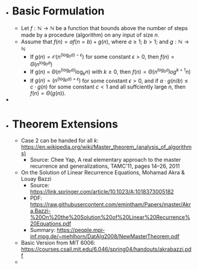 - # Basic Formulation
	- Let $f : \mathbb N \rightarrow \mathbb N$ be a function that bounds above the number of steps made by a procedure (algorithm) on any input of size $n$.
	- Assume that $f (n) = af (n=b) + g(n)$, where $a \geq 1$; $b > 1$; and $g : \mathbb N \rightarrow \mathbb N$
		- If $g(n) = \mathcal O (n ^ {(\log_b a)- \epsilon})$ for some constant $\epsilon > 0$, then $f (n) = \Theta (n^{\log_b a})$
		- If g(n) = $\Theta (n ^ {(\log_b a)} \log_k n)$ with $k \geq 0$, then $f (n) = \Theta(n ^ {log_b a} log^{k+1} n)$
		- If $g(n) =  (n ^ {(\log_b a)+\epsilon})$ for some constant $\epsilon > 0$, and if $a \cdot g(n/b) \leq c \cdot g(n)$ for some constant $c < 1$ and all suffciently large $n$,
		  then $f (n) = \Theta(g(n))$.
-
- # Theorem Extensions
	- Case 2 can be handed for all $k$: https://en.wikipedia.org/wiki/Master_theorem_(analysis_of_algorithms)
		- Source: Chee Yap, A real elementary approach to the master recurrence and generalizations, TAMC'11, pages 14–26, 2011
	- On the Solution of Linear Recurrence Equations, Mohamad Akra & Louay Bazzi
		- Source: https://link.springer.com/article/10.1023/A:1018373005182
		- PDF: https://raw.githubusercontent.com/emintham/Papers/master/Akra,Bazzi-%20On%20the%20Solution%20of%20Linear%20Recurrence%20Equations.pdf
		- Summary: https://people.mpi-inf.mpg.de/~mehlhorn/DatAlg2008/NewMasterTheorem.pdf
	- Basic Version from MIT 6006: https://courses.csail.mit.edu/6.046/spring04/handouts/akrabazzi.pdf
	-